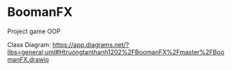 # BoomanFX
Project game OOP

Class Diagram: 
  https://app.diagrams.net/?libs=general;uml#Htruongtanthanh1202%2FBoomanFX%2Fmaster%2FBoomanFX.drawio
